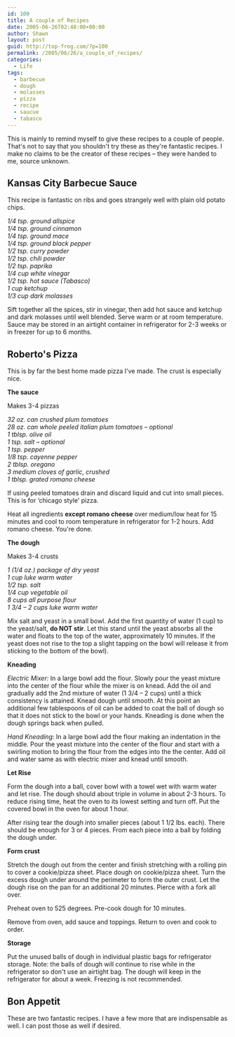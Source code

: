```yaml
---
id: 100
title: A couple of Recipes
date: 2005-06-26T02:48:00+00:00
author: Shawn
layout: post
guid: http://top-frog.com/?p=100
permalink: /2005/06/26/a_couple_of_recipes/
categories:
  - Life
tags:
  - barbecue
  - dough
  - molasses
  - pizza
  - recipe
  - saucue
  - tabasco
---
```

This is mainly to remind myself to give these recipes to a couple of people. That's not to say that you shouldn't try these as they're fantastic recipes. I make no claims to be the creator of these recipes – they were handed to me, source unknown.

<!--more-->



## Kansas City Barbecue Sauce

This recipe is fantastic on ribs and goes strangely well with plain old potato chips.

_1/4 tsp. ground allspice  
1/4 tsp. ground cinnamon  
1/4 tsp. ground mace  
1/4 tsp. ground black pepper  
1/2 tsp. curry powder  
1/2 tsp. chili powder  
1/2 tsp. paprika  
1/4 cup white vinegar  
1/2 tsp. hot sauce (Tabasco)  
1 cup ketchup  
1/3 cup dark molasses_

Sift together all the spices, stir in vinegar, then add hot sauce and ketchup and dark molasses until well blended. Serve warm or at room temperature. Sauce may be stored in an airtight container in refrigerator for 2-3 weeks or in freezer for up to 6 months.



## Roberto's Pizza

This is by far the best home made pizza I've made. The crust is especially nice.

**The sauce**

Makes 3-4 pizzas

_32 oz. can crushed plum tomatoes  
28 oz. can whole peeled italian plum tomatoes – optional  
1 tblsp. olive oil  
1 tsp. salt – optional  
1 tsp. pepper  
1/8 tsp. cayenne pepper  
2 tblsp. oregano  
3 medium cloves of garlic, crushed  
1 tblsp. grated romano cheese_

If using peeled tomatoes drain and discard liquid and cut into small pieces. This is for &#8216;chicago style' pizza.

Heat all ingredients **except romano cheese** over medium/low heat for 15 minutes and cool to room temperature in refrigerator for 1-2 hours. Add romano cheese. You're done.

**The dough**

Makes 3-4 crusts

_1 (1/4 oz.) package of dry yeast  
1 cup luke warm water  
1/2 tsp. salt  
1/4 cup vegetable oil  
8 cups all purpose flour  
1 3/4 – 2 cups luke warm water_

Mix salt and yeast in a small bowl. Add the first quantity of water (1 cup) to the yeast/salt, **do NOT stir**. Let this stand until the yeast absorbs all the water and floats to the top of the water, approximately 10 minutes. If the yeast does not rise to the top a slight tapping on the bowl will release it from sticking to the bottom of the bowl).

**Kneading**

_Electric Mixer:_ In a large bowl add the flour. Slowly pour the yeast mixture into the center of the flour while the mixer is on knead. Add the oil and gradually add the 2nd mixture of water (1 3/4 – 2 cups) until a thick consistency is attained. Knead dough until smooth. At this point an additional few tablespoons of oil can be added to coat the ball of dough so that it does not stick to the bowl or your hands. Kneading is done when the dough springs back when pulled.

_Hand Kneading:_ In a large bowl add the flour making an indentation in the middle. Pour the yeast mixture into the center of the flour and start with a swirling motion to bring the flour from the edges into the the center. Add oil and water same as with electric mixer and knead until smooth.

**Let Rise**

Form the dough into a ball, cover bowl with a towel wet with warm water and let rise. The dough should about triple in volume in about 2-3 hours. To reduce rising time, heat the oven to its lowest setting and turn off. Put the covered bowl in the oven for about 1 hour.

After rising tear the dough into smaller pieces (about 1 1/2 lbs. each). There should be enough for 3 or 4 pieces. From each piece into a ball by folding the dough under. 

**Form crust**

Stretch the dough out from the center and finish stretching with a rolling pin to cover a cookie/pizza sheet. Place dough on cookie/pizza sheet. Turn the excess dough under around the perimeter to form the outer crust. Let the dough rise on the pan for an additional 20 minutes. Pierce with a fork all over.

Preheat oven to 525 degrees. Pre-cook dough for 10 minutes.

Remove from oven, add sauce and toppings. Return to oven and cook to order.

**Storage**

Put the unused balls of dough in individual plastic bags for refrigerator storage. Note: the balls of dough will continue to rise while in the refrigerator so don't use an airtight bag. The dough will keep in the refrigerator for about a week. Freezing is not recommended.

## Bon Appetit

These are two fantastic recipes. I have a few more that are indispensable as well. I can post those as well if desired.
